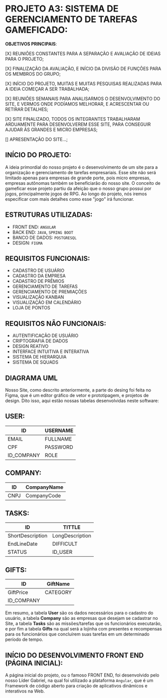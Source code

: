 # PROJETO A3: SISTEMA DE GERENCIAMENTO DE TAREFAS GAMEFICADO:

**OBJETIVOS PRINCIPAIS**:

[X] REUNIÕES CONSTANTES PARA A SEPARAÇÃO E AVALIAÇÃO DE IDEIAS PARA O PROJETO;
 
[X] FINALIZAÇÃO DA AVALIAÇÃO, E INÍCIO DA DIVISÃO DE FUNÇÕES PARA OS MEMBROS DO GRUPO;

[X] INÍCIO DO PROJETO, MUITAS E MUITAS PESQUISAS REALIZADAS PARA A IDEIA COMEÇAR A SER TRABALHADA;

[X] REUNIÕES SEMANAIS PARA ANALISARMOS O DESENVOLVIMENTO DO SITE, E VERMOS ONDE PODÍAMOS MELHORAR, E ACRESCENTAR OU RETIRAR DETALHES;

[X] SITE FINALIZADO, TODOS OS INTEGRANTES TRABALHARAM ARDUAMENTE PARA DESENVOLVEREM ESSE SITE, PARA CONSEGUIR AJUDAR ÀS GRANDES E MICRO EMPRESAS;

[] APRESENTAÇÃO DO SITE...;

## INÍCIO DO PROJETO:

A ideia primordial do nosso projeto é o desenvolvimento de um site para a organização e gerenciamento de tarefas empresariais.
Esse site não será limitado apenas para empresas de grande porte, pois micro empresas, empresas autônomas também se beneficiarão do nosso site.
O conceito de gameficar esse projeto partiu da afeição que o nosso grupo possui por jogos, principalmente jogos de RPG.
Ao longo do projeto, nós iremos especificar com mais detalhes como esse "jogo" irá funcionar.

## ESTRUTURAS UTILIZADAS:

- FRONT END: `ANGULAR`
- BACK END: `JAVA`, `SPRING BOOT`
- BANCO DE DADOS: `POSTGRESQL`
- DESIGN: `FIGMA`

## REQUISITOS FUNCIONAIS:

- CADASTRO DE USUÁRIO
- CADASTRO DA EMPRESA
- CADASTRO DE PRÊMIOS
- GERENCIAMENTO DE TAREFAS
- GERENCIAMENTO DE PREMIAÇÕES
- VISUALIZAÇÃO KANBAN
- VISUALIZAÇÃO EM CALENDÁRIO
- LOJA DE PONTOS

## REQUISITOS NÃO FUNCIONAIS:

- AUTENTIFICAÇÃO DE USUÁRIO
- CRIPTOGRAFIA DE DADOS
- DESIGN REATIVO
- INTERFACE INTUITIVA E INTERATIVA
- SISTEMA DE HIERARQUIA
- SISTEMA DE SQUADS

## DIAGRAMA UML

Nosso Site, como descrito anteriormente, a parte do desing foi feita no Figma, que é um editor gráfico de vetor e prototipagem, e projetos de design. Dito isso, aqui estão nossas tabelas desenvolvidas neste software:

## USER:

| ID | USERNAME |
|----|----------|
|EMAIL| FULLNAME|
|CPF | PASSWORD |
|ID_COMPANY|ROLE|


## COMPANY:

| ID | CompanyName |
|----|-------------|
|CNPJ| CompanyCode |

## TASKS:

| ID | TITTLE |
|----|--------|
|ShortDescription | LongDescription |
| EndLineDate | DIFFICULT |
| STATUS | ID_USER |

## GIFTS:

| ID | GiftName |
|----|----------|
| GiftPrice| CATEGORY |
| ID_COMPANY |


Em resumo, a tabela **User** são os dados necessários para o cadastro do usuário, a tabela **Company** são as empresas que desejam se cadastrar no Site, a tabela **Tasks** são as missões/tarefas que os funcionários executarão, e por fim a tabela **Gifts** na qual será a lojinha com presentes e recompensas para os funcionários que concluírem suas tarefas em um determinado período de tempo.

## INÍCIO DO DESENVOLVIMENTO FRONT END (PÁGINA INICIAL):

A página inicial do projeto, ou o famoso FRONT END, foi desenvolvido pelo nosso Líder Gabriel, na qual foi utilizado a plataforma `Angular`, que é um Framework de código aberto para criação de aplicativos dinâmicos e interativos na Web.
